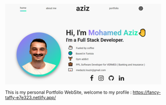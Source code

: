 ![screenshot](src/img/Capture.PNG)

This is my personal Portfolio WebSite, welcome to my profile : https://fancy-taffy-e7e323.netlify.app/
